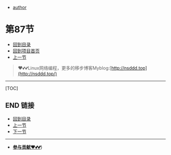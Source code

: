 + [author](https://github.com/3293172751)
# 第87节
+ [回到目录](../README.md)
+ [回到项目首页](../../README.md)
+ [上一节](86.md)
> ❤️💕💕Linux网络编程，更多的移步博客Myblog:[http://nsddd.top](http://nsddd.top/)
---
[TOC]





## END 链接
+ [回到目录](../README.md)
+ [上一节](86.md)
+ [下一节](88.md)
---
+ [**参与贡献❤️💕💕**](https://nsddd.top/archives/contributors))